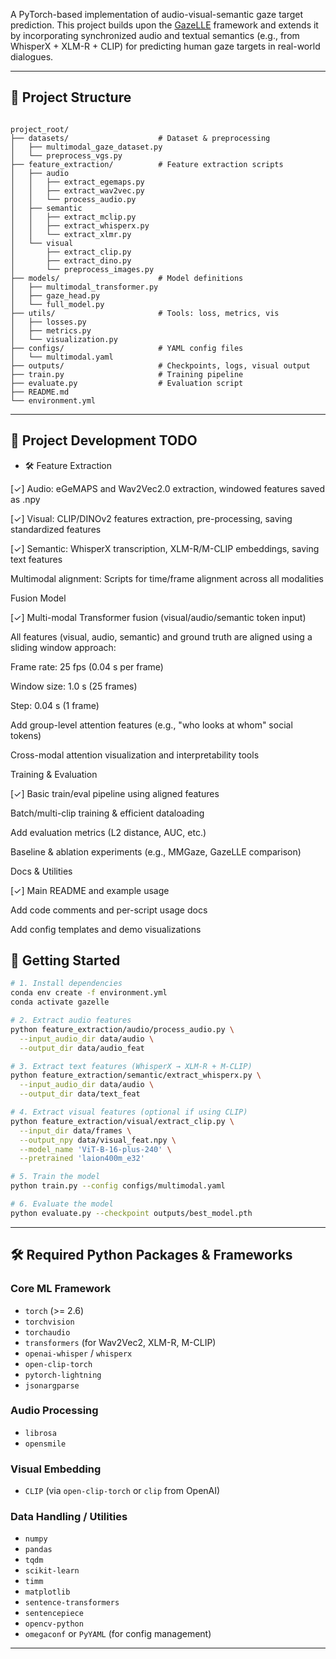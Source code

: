 A PyTorch-based implementation of audio-visual-semantic gaze target prediction. This project builds upon the [GazeLLE](https://github.com/facebookresearch/GazeLLE) framework and extends it by incorporating synchronized audio and textual semantics (e.g., from WhisperX + XLM-R + CLIP) for predicting human gaze targets in real-world dialogues.

---

## 📁 Project Structure

```

project_root/
├── datasets/                    # Dataset & preprocessing
│   ├── multimodal_gaze_dataset.py
│   └── preprocess_vgs.py
├── feature_extraction/          # Feature extraction scripts
│   ├── audio
│   │   ├── extract_egemaps.py
│   │   ├── extract_wav2vec.py
│   │   └── process_audio.py
│   ├── semantic
│   │   ├── extract_mclip.py
│   │   ├── extract_whisperx.py
│   │   └── extract_xlmr.py
│   └── visual
│       ├── extract_clip.py
│       ├── extract_dino.py
│       └── preprocess_images.py
├── models/                      # Model definitions
│   ├── multimodal_transformer.py
│   ├── gaze_head.py
│   └── full_model.py
├── utils/                       # Tools: loss, metrics, vis
│   ├── losses.py
│   ├── metrics.py
│   └── visualization.py
├── configs/                     # YAML config files
│   └── multimodal.yaml
├── outputs/                     # Checkpoints, logs, visual output
├── train.py                     # Training pipeline
├── evaluate.py                  # Evaluation script
├── README.md
└── environment.yml

```

---

## 🚧 Project Development TODO
- 🛠️ Feature Extraction

[✓] Audio: eGeMAPS and Wav2Vec2.0 extraction, windowed features saved as .npy

[✓] Visual: CLIP/DINOv2 features extraction, pre-processing, saving standardized features

[✓] Semantic: WhisperX transcription, XLM-R/M-CLIP embeddings, saving text features

 Multimodal alignment: Scripts for time/frame alignment across all modalities

Fusion Model

[✓] Multi-modal Transformer fusion (visual/audio/semantic token input)

All features (visual, audio, semantic) and ground truth are aligned using a sliding window approach:

Frame rate: 25 fps (0.04 s per frame)

Window size: 1.0 s (25 frames)

Step: 0.04 s (1 frame)

 Add group-level attention features (e.g., "who looks at whom" social tokens)

 Cross-modal attention visualization and interpretability tools

Training & Evaluation

[✓] Basic train/eval pipeline using aligned features

 Batch/multi-clip training & efficient dataloading

 Add evaluation metrics (L2 distance, AUC, etc.)

 Baseline & ablation experiments (e.g., MMGaze, GazeLLE comparison)

Docs & Utilities

[✓] Main README and example usage

 Add code comments and per-script usage docs

 Add config templates and demo visualizations

## 🚀 Getting Started

```bash
# 1. Install dependencies
conda env create -f environment.yml
conda activate gazelle

# 2. Extract audio features
python feature_extraction/audio/process_audio.py \
  --input_audio_dir data/audio \
  --output_dir data/audio_feat

# 3. Extract text features (WhisperX → XLM-R + M-CLIP)
python feature_extraction/semantic/extract_whisperx.py \
  --input_audio_dir data/audio \
  --output_dir data/text_feat

# 4. Extract visual features (optional if using CLIP)
python feature_extraction/visual/extract_clip.py \
  --input_dir data/frames \
  --output_npy data/visual_feat.npy \
  --model_name 'ViT-B-16-plus-240' \
  --pretrained 'laion400m_e32'

# 5. Train the model
python train.py --config configs/multimodal.yaml

# 6. Evaluate the model
python evaluate.py --checkpoint outputs/best_model.pth
```

---

## 🛠️ Required Python Packages & Frameworks

### Core ML Framework

* `torch` (>= 2.6)
* `torchvision`
* `torchaudio`
* `transformers` (for Wav2Vec2, XLM-R, M-CLIP)
* `openai-whisper` / `whisperx`
* `open-clip-torch`
* `pytorch-lightning`
* `jsonargparse`

### Audio Processing

* `librosa`
* `opensmile`

### Visual Embedding

* `CLIP` (via `open-clip-torch` or `clip` from OpenAI)

### Data Handling / Utilities

* `numpy`
* `pandas`
* `tqdm`
* `scikit-learn`
* `timm`
* `matplotlib`
* `sentence-transformers`
* `sentencepiece`
* `opencv-python`
* `omegaconf` or `PyYAML` (for config management)

---
